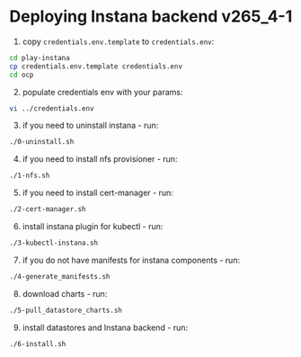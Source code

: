 # Deploying Instana backend v265_4-1


1. copy `credentials.env.template` to `credentials.env`:
```bash
cd play-instana
cp credentials.env.template credentials.env
cd ocp
```
2. populate credentials env with your params:
```bash
vi ../credentials.env
```
3. if you need to uninstall instana - run:
```bash
./0-uninstall.sh
```
4. if you need to install nfs provisioner - run:
```bash
./1-nfs.sh
```
5. if you need to install cert-manager - run:
```bash
./2-cert-manager.sh
```
6. install instana plugin for kubectl - run:
```bash
./3-kubectl-instana.sh
```
7. if you do not have manifests for instana components - run:
```bash
./4-generate_manifests.sh
```
8. download charts - run:
```bash
./5-pull_datastore_charts.sh
```
9.  install datastores and Instana backend - run:
```bash
./6-install.sh
```
